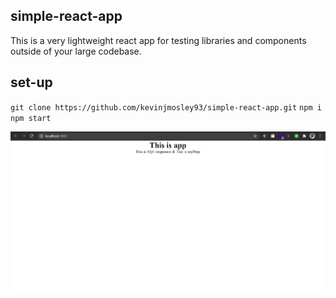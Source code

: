 ## simple-react-app

This is a very lightweight react app for testing libraries and components outside of your large codebase.

## set-up

`git clone https://github.com/kevinjmosley93/simple-react-app.git`
`npm i`
`npm start`

![home-page](src/assets/frontpage.png)
